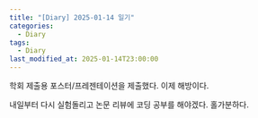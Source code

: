 ```yaml
---
title: "[Diary] 2025-01-14 일기"
categories:
  - Diary
tags:
  - Diary
last_modified_at: 2025-01-14T23:00:00
---
```


학회 제출용 포스터/프레젠테이션을 제출했다. 이제 해방이다.

내일부터 다시 실험돌리고 논문 리뷰에 코딩 공부를 해야겠다. 홀가분하다.